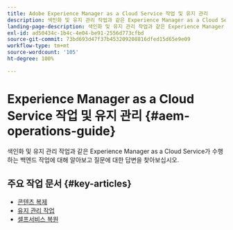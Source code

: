 ```yaml
---
title: Adobe Experience Manager as a Cloud Service 작업 및 유지 관리
description: 색인화 및 유지 관리 작업과 같은 Experience Manager as a Cloud Service가 수행하는 백엔드 작업에 대해 알아보고 질문에 대한 답변을 찾아보십시오.
landing-page-description: 색인화 및 유지 관리 작업과 같은 Experience Manager as a Cloud Service가 수행하는 백엔드 작업에 대해 알아보고 질문에 대한 답변을 찾아보십시오.
exl-id: ad50434c-1b4c-4e04-be91-2556d773cfbd
source-git-commit: 73bd693d47f37b453209208816dfed15d65e9e09
workflow-type: tm+mt
source-wordcount: '105'
ht-degree: 100%

---
```



# Experience Manager as a Cloud Service 작업 및 유지 관리 {#aem-operations-guide}

색인화 및 유지 관리 작업과 같은 Experience Manager as a Cloud Service가 수행하는 백엔드 작업에 대해 알아보고 질문에 대한 답변을 찾아보십시오.

## 주요 작업 문서 {#key-articles}

* [콘텐츠 복제](replication.md)
* [유지 관리 작업](maintenance.md)
* [셀프서비스 복원](restore.md)
